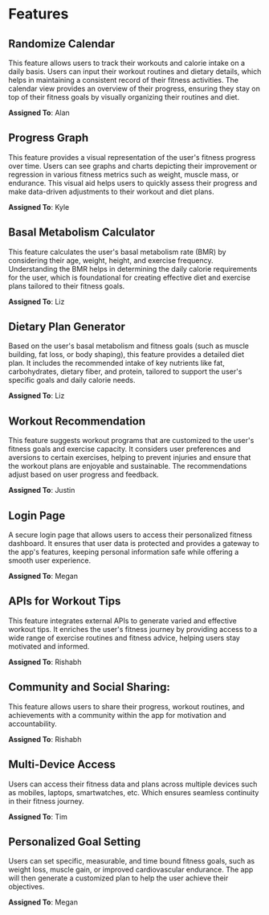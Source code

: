 
# Features

## Randomize Calendar
This feature allows users to track their workouts and calorie intake on a daily basis. Users can input their workout routines and dietary details, which helps in maintaining a consistent record of their fitness activities. The calendar view provides an overview of their progress, ensuring they stay on top of their fitness goals by visually organizing their routines and diet.

**Assigned To**: Alan

## Progress Graph
This feature provides a visual representation of the user's fitness progress over time. Users can see graphs and charts depicting their improvement or regression in various fitness metrics such as weight, muscle mass, or endurance. This visual aid helps users to quickly assess their progress and make data-driven adjustments to their workout and diet plans.

**Assigned To**: Kyle

## Basal Metabolism Calculator
This feature calculates the user's basal metabolism rate (BMR) by considering their age, weight, height, and exercise frequency. Understanding the BMR helps in determining the daily calorie requirements for the user, which is foundational for creating effective diet and exercise plans tailored to their fitness goals.

**Assigned To**: Liz

## Dietary Plan Generator
Based on the user's basal metabolism and fitness goals (such as muscle building, fat loss, or body shaping), this feature provides a detailed diet plan. It includes the recommended intake of key nutrients like fat, carbohydrates, dietary fiber, and protein, tailored to support the user's specific goals and daily calorie needs.

**Assigned To**: Liz

## Workout Recommendation
This feature suggests workout programs that are customized to the user's fitness goals and exercise capacity. It considers user preferences and aversions to certain exercises, helping to prevent injuries and ensure that the workout plans are enjoyable and sustainable. The recommendations adjust based on user progress and feedback.

**Assigned To**: Justin

## Login Page
A secure login page that allows users to access their personalized fitness dashboard. It ensures that user data is protected and provides a gateway to the app's features, keeping personal information safe while offering a smooth user experience.

**Assigned To**: Megan

## APIs for Workout Tips
This feature integrates external APIs to generate varied and effective workout tips. It enriches the user's fitness journey by providing access to a wide range of exercise routines and fitness advice, helping users stay motivated and informed.

**Assigned To**: Rishabh

## Community and Social Sharing:
This feature allows users to share their progress, workout routines, and achievements with a community within the app for motivation and accountability.

**Assigned To**: Rishabh

## Multi-Device Access
Users can access their fitness data and plans across multiple devices such as mobiles, laptops, smartwatches, etc. Which ensures seamless continuity in their fitness journey.

**Assigned To**: Tim

## Personalized Goal Setting
Users can set specific, measurable, and time bound fitness goals, such as weight loss, muscle gain, or improved cardiovascular endurance. The app will then generate a customized plan to help the user achieve their objectives.

**Assigned To**: Megan
